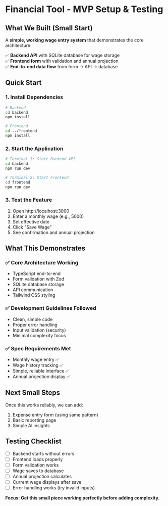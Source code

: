 # Financial Tool - MVP Setup & Testing

## What We Built (Small Start)

A **simple, working wage entry system** that demonstrates the core architecture:

✅ **Backend API** with SQLite database for wage storage  
✅ **Frontend form** with validation and annual projection  
✅ **End-to-end data flow** from form → API → database  

## Quick Start

### 1. Install Dependencies

```bash
# Backend
cd backend
npm install

# Frontend
cd ../frontend  
npm install
```

### 2. Start the Application

```bash
# Terminal 1: Start Backend API
cd backend
npm run dev

# Terminal 2: Start Frontend
cd frontend
npm run dev
```

### 3. Test the Feature

1. Open http://localhost:3000
2. Enter a monthly wage (e.g., 5000)
3. Set effective date
4. Click "Save Wage"
5. See confirmation and annual projection

## What This Demonstrates

### ✅ **Core Architecture Working**
- TypeScript end-to-end
- Form validation with Zod
- SQLite database storage
- API communication
- Tailwind CSS styling

### ✅ **Development Guidelines Followed**
- Clean, simple code
- Proper error handling
- Input validation (security)
- Minimal complexity focus

### ✅ **Spec Requirements Met**
- Monthly wage entry ✅
- Wage history tracking ✅
- Simple, reliable interface ✅
- Annual projection display ✅

## Next Small Steps

Once this works reliably, we can add:
1. Expense entry form (using same pattern)
2. Basic reporting page
3. Simple AI insights

## Testing Checklist

- [ ] Backend starts without errors
- [ ] Frontend loads properly  
- [ ] Form validation works
- [ ] Wage saves to database
- [ ] Annual projection calculates
- [ ] Current wage displays after save
- [ ] Error handling works (try invalid inputs)

**Focus: Get this small piece working perfectly before adding complexity.**
